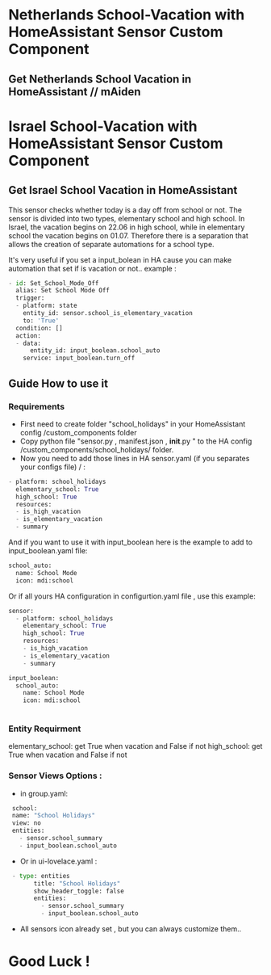 ﻿# Netherlands School-Vacation with HomeAssistant Sensor Custom Component
## Get Netherlands School Vacation in HomeAssistant // mAiden

# Israel School-Vacation with HomeAssistant Sensor Custom Component
## Get Israel School Vacation in HomeAssistant

This sensor checks whether today is a day off from school or not.
The sensor is divided into two types, elementary school and high school.
In Israel, the vacation begins on 22.06 in high school, while in elementary school the vacation begins on 01.07. 
Therefore there is a separation that allows the creation of separate automations for a school type.

It's very useful if you set a input_bolean in HA cause you can make automation that set if is vacation or not..
example :
```python
- id: Set_School_Mode_Off
  alias: Set School Mode Off
  trigger: 
  - platform: state
    entity_id: sensor.school_is_elementary_vacation
    to: 'True'
  condition: []
  action:
  - data:
      entity_id: input_boolean.school_auto
    service: input_boolean.turn_off
 ```
 ## Guide How to use it
       
### Requirements
 * First need to create folder "school_holidays" in your HomeAssistant config /custom_components folder
* Copy python file "sensor.py , manifest.json , __init__.py " to the HA config /custom_components/school_holidays/ folder.
* Now you need to add those lines in HA sensor.yaml (if you separates your configs file)  /   :
 ```python
 - platform: school_holidays
   elementary_school: True
   high_school: True
   resources:
   - is_high_vacation
   - is_elementary_vacation
   - summary
  ```
  And if you want to use it with input_boolean here is the example to add to input_boolean.yaml file:
  ```python
  school_auto:
    name: School Mode
    icon: mdi:school
  ```
  Or if all yours HA configuration in configurtion.yaml file , use this example:
  ```python
  sensor:
    - platform: school_holidays
      elementary_school: True
      high_school: True
      resources:
      - is_high_vacation
      - is_elementary_vacation
      - summary
  
  input_boolean:
    school_auto:
      name: School Mode
      icon: mdi:school
      
  ```
  ### Entity Requirment
  
  elementary_school: get True when vacation and False if not
  high_school: get True when vacation and False if not
  
  ### Sensor Views Options :
 * in group.yaml:
 ```python
  school:
  name: "School Holidays"
  view: no
  entities:
    - sensor.school_summary
    - input_boolean.school_auto 
 ```
 
 * Or in ui-lovelace.yaml :
 
 ```python
  - type: entities
        title: "School Holidays"
        show_header_toggle: false
        entities:
          - sensor.school_summary
          - input_boolean.school_auto  
 ```
 * All sensors icon already set , but you can always customize them..
 
 # Good Luck !
